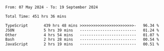 
<!--START_SECTION:waka-->

```txt
From: 07 May 2024 - To: 19 September 2024

Total Time: 451 hrs 36 mins

TypeScript       439 hrs 48 mins >>>>>>>>>>>>>>>>>>>>>>>>-   96.34 %
JSON             5 hrs 39 mins   -------------------------   01.24 %
Other            4 hrs 54 mins   -------------------------   01.07 %
Bash             2 hrs 28 mins   -------------------------   00.54 %
JavaScript       2 hrs 19 mins   -------------------------   00.51 %
```

<!--END_SECTION:waka-->

<!--

### Hi there 👋
**Iam-cesar/Iam-cesar** is a ✨ _special_ ✨ repository because its `README.md` (this file) appears on your GitHub profile.

Here are some ideas to get you started:

- 🔭 I’m currently working on ...
- 🌱 I’m currently learning ...
- 👯 I’m looking to collaborate on ...
- 🤔 I’m looking for help with ...
- 💬 Ask me about ...
- 📫 How to reach me: ...
- 😄 Pronouns: ...
- ⚡ Fun fact: ...
-->
